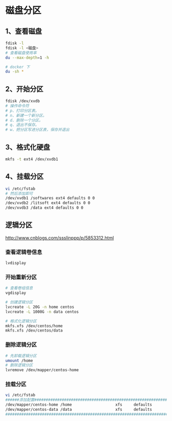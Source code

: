 # 磁盘分区

## 1、查看磁盘

```bash
fdisk -l
fdisk -l <磁盘>
# 查看磁盘使用率
du --max-depth=1 -h

# docker 下
du -sh *

```

## 2、开始分区

```bash
fdisk /dev/xvdb
# 操作命令符
# p、打印分区表。
# n、新建一个新分区。
# d、删除一个分区。
# q、退出不保存。
# w、把分区写进分区表，保存并退出
```

## 3、格式化硬盘

```bash
mkfs -t ext4 /dev/xvdb1
```

## 4、挂载分区

```bash
vi /etc/fstab
# 然后添加即可
/dev/xvdb1 /softwares ext4 defaults 0 0
/dev/xvdb2 /litsoft ext4 defaults 0 0
/dev/xvdb3 /data ext4 defaults 0 0
```

## 逻辑分区

http://www.cnblogs.com/ssslinppp/p/5853312.html

### 查看逻辑卷信息

```bash
lvdisplay
```

### 开始重新分区

```bash
# 查看卷组信息
vgdisplay

# 创建逻辑分区
lvcreate -L 20G -n home centos
lvcreate -L 1000G -n data centos

# 格式化逻辑分区
mkfs.xfs /dev/centos/home
mkfs.xfs /dev/centos/data
```

### 删除逻辑分区

```bash
# 先卸载逻辑分区
umount /home
# 删除逻辑分区
lvremove /dev/mapper/centos-home
```

### 挂载分区

```bash
vi /etc/fstab
######添加配置####################################################################
/dev/mapper/centos-home /home                   xfs     defaults        0 0
/dev/mapper/centos-data /data                   xfs     defaults        0 0
################################################################################
```